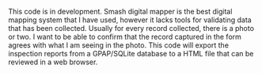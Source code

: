 This code is in development.  Smash digital mapper is the best digital mapping system that I have used, however it lacks tools for validating data that has been collected.  Usually for every record collected, there is a photo or two.  I want to be able to confirm that the record captured in the form agrees with what I am seeing in the photo.  This code will export the inspection reports from a GPAP/SQLite database to a HTML file that can be reviewed in a web browser.